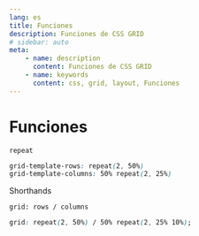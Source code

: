 ```yaml
---
lang: es
title: Funciones
description: Funciones de CSS GRID
# sidebar: auto
meta:
    - name: description
      content: Funciones de CSS GRID
    - name: keywords
      content: css, grid, layout, Funciones
---
```


# Funciones

`repeat`

```css
grid-template-rows: repeat(2, 50%)
grid-template-columns: 50% repeat(2, 25%)
```

Shorthands

`grid: rows / columns`

```css
grid: repeat(2, 50%) / 50% repeat(2, 25% 10%);
```
